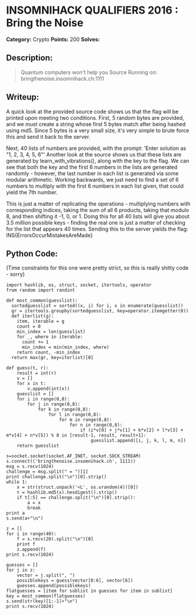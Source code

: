 # INSOMNIHACK QUALIFIERS 2016 : Bring the Noise

**Category:** Crypto
**Points:** 200
**Solves:**

## Description:
  > Quantum computers won't help you
  > Source
  > Running on: bringthenoise.insomnihack.ch:1111

## Writeup:
  A quick look at the provided source code shows us that the flag will be printed upon meeting two conditions. First, 5 random bytes are provided, and we must create a string whose first 5 bytes match after being hashed using md5. Since 5 bytes is a very small size, it's very simple to brute force this and send it back to the server.

  Next, 40 lists of numbers are provided, with the prompt: 'Enter solution as "1, 2, 3, 4, 5, 6"'
  Another look at the source shows us that these lists are generated by learn_with_vibrations(), along with the key to the flag. We can see that both the key and the first 6 numbers in the lists are generated randomly - however, the last number in each list is generated via some modular arithmetic. Working backwards, we just need to find a set of 6 numbers to multiply with the first 6 numbers in each list given, that could yield the 7th number.
  
  This is just a matter of replicating the operations - multiplying numbers with corresponding indices, taking the sum of all 6 products, taking that modulo 8, and then shifting it -1, 0, or 1. Doing this for all 40 lists will give you about 3.5 million possible keys - finding the real one is just a matter of checking for the list that appears 40 times. Sending this to the server yields the flag: INS{ErrorsOccurMistakesAreMade}

## Python Code:
(Time constraints for this one were pretty strict, so this is really shitty code - sorry)

```
import hashlib, os, struct, socket, itertools, operator
from random import randint

def most_common(guesslist):
  sortedguesslist = sorted((x, i) for i, x in enumerate(guesslist))
  gr = itertools.groupby(sortedguesslist, key=operator.itemgetter(0))
  def iterlist(g):
    item, iterable = g
    count = 0
    min_index = len(guesslist)
    for _, where in iterable:
      count += 1
      min_index = min(min_index, where)
    return count, -min_index
  return max(gr, key=iterlist)[0]

def guess(t, r):
    result = int(r)
    v = []
    for x in t:
        v.append(int(x))
    guesslist = []
    for i in range(0,8):
        for j in range(0,8):
            for k in range(0,8):
                for l in range(0,8):
                    for m in range(0,8):
                        for n in range(0,8):
                            if (i*v[0] + j*v[1] + k*v[2] + l*v[3] + m*v[4] + n*v[5]) % 8 in [result-1, result, result+1]:
                                guesslist.append([i, j, k, l, m, n])
    return guesslist

s=socket.socket(socket.AF_INET, socket.SOCK_STREAM)
s.connect(('bringthenoise.insomnihack.ch', 1111))
msg = s.recv(1024)
challenge = msg.split(" = ")[1]
print challenge.split("\n")[0].strip()
while 1:
    x = str(struct.unpack('<L', os.urandom(4))[0])
    t = hashlib.md5(x).hexdigest().strip()
    if t[:5] == challenge.split("\n")[0].strip():
        a = x
        break
print a
s.send(a+"\n")

z = []
for i in range(40):
    f = s.recv(20).split("\n")[0]
    print f
    z.append(f)
print s.recv(1024)

guesses = []
for j in z:
    vector = j.split(", ")
    possiblekeys = guess(vector[0:6], vector[6])
    guesses.append(possiblekeys)
flatguesses = [item for sublist in guesses for item in sublist]
key = most_common(flatguesses)
s.send(str(key)[1:-1]+"\n")
print s.recv(1024)
```
